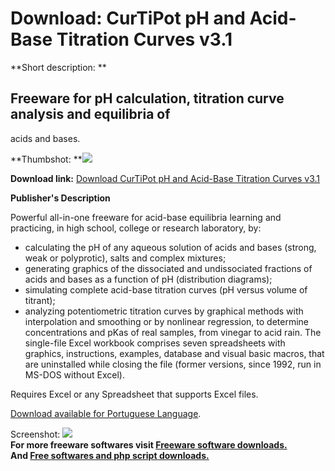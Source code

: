 # Download: CurTiPot pH and Acid-Base Titration Curves v3.1

**Short description: **

## Freeware for pH calculation, titration curve analysis and equilibria of
acids and bases.

  
**Thumbshot: **![](http://www.freewarefiles.com/screenshot/curtipot_md.gif)   
  
**Download link:** [Download CurTiPot pH and Acid-Base Titration Curves v3.1](http://freesoftwares.boysofts.com/CurTiPot-PH-And-Acid-Base-Titration-Curves-V_program_22272.html)  
  

**Publisher's Description**  
  

Powerful all-in-one freeware for acid-base equilibria learning and practicing,
in high school, college or research laboratory, by:

  * calculating the pH of any aqueous solution of acids and bases (strong, weak or polyprotic), salts and complex mixtures; 
  * generating graphics of the dissociated and undissociated fractions of acids and bases as a function of pH (distribution diagrams); 
  * simulating complete acid-base titration curves (pH versus volume of titrant); 
  * analyzing potentiometric titration curves by graphical methods with interpolation and smoothing or by nonlinear regression, to determine concentrations and pKas of real samples, from vinegar to acid rain. 
The single-file Excel workbook comprises seven spreadsheets with graphics,
instructions, examples, database and visual basic macros, that are uninstalled
while closing the file (former versions, since 1992, run in MS-DOS without
Excel).

Requires Excel or any Spreadsheet that supports Excel files.

[Download available for Portuguese
Language](http://www2.iq.usp.br/docente/gutz/Curtipot_.html).

  
  
Screenshot: ![](http://www.freewarefiles.com/screenshot/curtipot.gif)  
**For more freeware softwares visit [Freeware software downloads.](http://freesoftwares.boysofts.com/)**   
**And [Free softwares and php script downloads.](http://www.boysofts.com/)**

